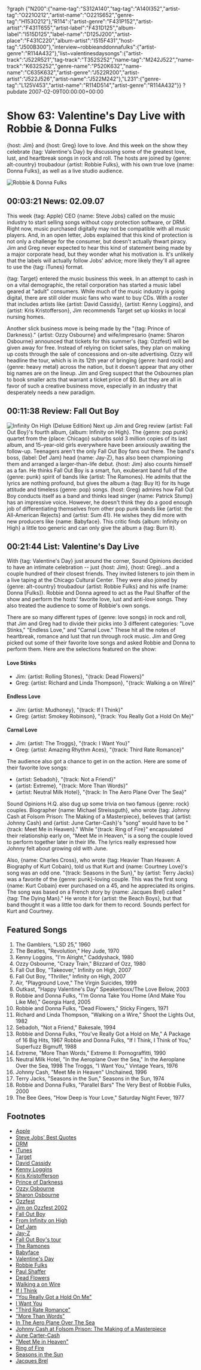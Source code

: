?graph {"N200":{"name-tag":"S312A140","tag-tag":"A140I352","artist-tag":"O221O212","artist-name":"O221S652","genre-tag":"H153O212"},"R114":{"artist-genre":"F431P152","artist-artist":"F431T655","artist-label":"F431D125","album-label":"I515D125","label-name":"D125J200","artist-place":"F431C220","album-artist":"I515F431","host-tag":"J500B300"},"interview~robbieanddonnafulks":{"artist-genre":"R114A432"},"list~valentinesdaysongs":{"artist-track":"J522R521","tag-track":"T352S252","name-tag":"M242J522","name-track":"K632S252","genre-name":"P520K632","name-name":"C635K632","artist-genre":"J522R200","artist-artist":"J522J526","artist-name":"J522M242"},"L231":{"genre-tag":"L125V453","artist-name":"R114D514","artist-genre":"R114A432"}}
?pubdate 2007-02-09T00:00:00+00:00

# Show 63: Valentine's Day Live with Robbie & Donna Fulks
{host: Jim} and {host: Greg} love to love. And this week on the show they celebrate {tag: Valentine's Day} by discussing some of the greatest love, lust, and heartbreak songs in rock and roll. The hosts are joined by {genre: alt-country} troubadour {artist: Robbie Fulks}, with his own true love {name: Donna Fulks}, as well as a live studio audience. 

![Robbie & Donna Fulks](http://static.soundopinions.org/images/2007/fulks.jpg)

## 00:03:21 News: 02.09.07
This week {tag: Apple} CEO {name: Steve Jobs} called on the music industry to start selling songs without copy protection software, or DRM. Right now, music purchased digitally may not be compatible with all music players. And, in an open letter, Jobs explained that this kind of protection is not only a challenge for the consumer, but doesn't actually thwart piracy. Jim and Greg never expected to hear this kind of statement being made by a major corporate head, but they wonder what his motivation is. It's unlikely that the labels will actually follow Jobs' advice; more likely they'll all agree to use the {tag: iTunes} format.

{tag: Target} entered the music business this week. In an attempt to cash in on a vital demographic, the retail corporation has started a music label geared at "adult" consumers. While much of the music industry is going digital, there are still older music fans who want to buy CDs. With a roster that includes artists like {artist: David Cassidy}, {artist: Kenny Loggins}, and {artist: Kris Kristofferson}, Jim recommends Target set up kiosks in local nursing homes.

Another slick business move is being made by the "{tag: Prince of Darkness}." {artist: Ozzy Osbourne} and wife/impresario {name: Sharon Osbourne} announced that tickets for this summer's {tag: Ozzfest} will be given away for free. Instead of relying on ticket sales, they plan on making up costs through the sale of concessions and on-site advertising. Ozzy will headline the tour, which is in its 12th year of bringing {genre: hard rock} and {genre: heavy metal} across the nation, but it doesn't appear that any other big names are on the lineup. Jim and Greg suspect that the Osbournes plan to book smaller acts that warrant a ticket price of $0. But they are all in favor of such a creative business move, especially in an industry that desperately needs a new paradigm.

## 00:11:38 Review: Fall Out Boy
![Infinity On High (Deluxe Edition)](http://is4.mzstatic.com/image/thumb/Music/v4/c8/3b/91/c83b91a6-9369-c59c-20b9-9073ab3f5f5f/source/600x600bb.jpg "28673423/268582103")
Next up Jim and Greg review {artist: Fall Out Boy}'s fourth album, {album: Infinity on High}. The {genre: pop punk} quartet from the {place: Chicago} suburbs sold 3 million copies of its last album, and 15-year-old girls everywhere have been anxiously awaiting the follow-up. Teenagers aren't the only Fall Out Boy fans out there. The band's boss, {label: Def Jam} head {name: Jay-Z}, has also been championing them and arranged a larger-than-life debut. {host: Jim} also counts himself as a fan. He thinks Fall Out Boy is a smart, fun, exuberant band full of the {genre: punk} spirit of bands like {artist: The Ramones}. He admits that the lyrics are nothing profound, but gives the album a {tag: Buy It} for its huge attitude and timeless {genre: pop} songs. {host: Greg} admires how Fall Out Boy conducts itself as a band and thinks lead singer {name: Patrick Stump} has an impressive voice. However, he doesn't think they do a good enough job of differentiating themselves from other pop punk bands like {artist: the All-American Rejects} and {artist: Sum 41}. He wishes they did more with new producers like {name: Babyface}. This critic finds {album: Infinity on High} a little too generic and can only give the album a {tag: Burn It}.

## 00:21:44 List: Valentine's Day Live
With {tag: Valentine's Day} just around the corner, Sound Opinions decided to have an intimate celebration -- just {host: Jim}, {host: Greg}...and a couple hundred of their closest friends. They invited listeners to join them in a live taping at the Chicago Cultural Center. They were also joined by {genre: alt-country} troubadour {artist: Robbie Fulks} and his wife {name: Donna  [Fulks]}. Robbie and Donna agreed to act as the Paul Shaffer of the show and perform the hosts' favorite love, lust and anti-love songs. They also treated the audience to some of Robbie's own songs.

There are so many different types of {genre: love songs} in rock and roll, that Jim and Greg had to divide their picks into 3 different categories: "Love Stinks," "Endless Love," and "Carnal Love." These hit all the notes of heartbreak, romance and lust that run through rock music. Jim and Greg picked out some of their favorite love songs and asked Robbie and Donna to perform them. Here are the selections featured on the show:

#### Love Stinks
- Jim: {artist: Rolling Stones}, "{track: Dead Flowers}"
- Greg: {artist: Richard and Linda Thompson}, "{track: Walking a on Wire}"

#### Endless Love
- Jim: {artist: Mudhoney}, "{track: If I Think}"
- Greg: {artist: Smokey Robinson}, "{track: You Really Got a Hold On Me}"

#### Carnal Love
- Jim: {artist: The Troggs}, "{track: I Want You}"
- Greg: {artist: Amazing Rhythm Aces}, "{track: Third Rate Romance}"

The audience also got a chance to get in on the action. Here are some of their favorite love songs:

- {artist: Sebadoh}, "{track: Not a Friend}"
- {artist: Extreme}, "{track: More Than Words}" 
- {artist: Neutral Milk Hotel}, "{track: In The Aero Plane Over The Sea}" 

Sound Opinions H.Q. also dug up some trivia on two famous {genre: rock} couples. Biographer {name: Michael Streissguth}, who wrote {tag: Johnny Cash at Folsom Prison: The Making of a Masterpiece}, believes that {artist: Johnny Cash} and {artist: June Carter-Cash}'s "song" would have to be "{track: Meet Me in Heaven}." While "{track: Ring of Fire}" encapsulated their relationship early on, "Meet Me in Heaven," is a song the couple loved to perform together later in their life. The lyrics really expressed how Johnny felt about growing old with June.

Also, {name: Charles Cross}, who wrote {tag: Heavier Than Heaven: A Biography of Kurt Cobain}, told us that Kurt and {name: Courtney Love}'s song was an odd one. "{track: Seasons in the Sun}," by {artist: Terry Jacks} was a favorite of the {genre: punk}-loving couple. This was the first song {name: Kurt Cobain} ever purchased on a 45, and he appreciated its origins. The song was based on a French story by {name: Jacques Brel} called "{tag: The Dying Man}." He wrote it for {artist: the Beach Boys}, but that band thought it was a little too dark for them to record. Sounds perfect for Kurt and Courtney.

## Featured Songs
1. The Gamblers, "LSD 25," 1960
2. The Beatles, "Revolution," Hey Jude, 1970
3. Kenny Loggins, "I'm Alright," Caddyshack, 1980
4. Ozzy Osbourne, "Crazy Train," Blizzard of Ozz, 1980
5. Fall Out Boy, "Takeover," Infinity on High, 2007
6. Fall Out Boy, "Thriller," Infinity on High, 2007
7. Air, "Playground Love," The Virgin Suicides, 1999
8. Outkast, "Happy Valentine's Day" Speakerboxx/The Love Below, 2003
9. Robbie and Donna Fulks, "I'm Gonna Take You Home (And Make You Like Me)," Georgia Hard, 2005
10. Robbie and Donna Fulks, "Dead Flowers," Sticky Fingers, 1971
11. Richard and Linda Thompson, "Walking on a Wire," Shoot the Lights Out, 1982
12. Sebadoh, "Not a Friend," Bakesale, 1994
13. Robbie and Donna Fulks, "You've Really Got a Hold on Me," A Package of 16 Big Hits, 1967 Robbie and Donna Fulks, "If I Think, I Think of You," Superfuzz Bigmuff, 1988
14. Extreme, "More Than Words," Extreme II: Pornograffitti, 1990
15. Neutral Milk Hotel, "In the Aeroplane Over the Sea," In the Aeroplane Over the Sea, 1998 The Troggs, "I Want You," Vintage Years, 1976
16. Johnny Cash, "Meet Me in Heaven" Unchained, 1996
17. Terry Jacks, "Seasons in the Sun," Seasons in the Sun, 1974
18. Robbie and Donna Fulks, "Parallel Bars" The Very Best of Robbie Fulks, 2000
19. The Bee Gees, "How Deep is Your Love," Saturday Night Fever, 1977

## Footnotes
- [Apple](http://www.apple.com/)
- [Steve Jobs' Best Quotes](http://www.wired.com/news/culture/mac/0,70512-0.html)
- [DRM](http://en.wikipedia.org/wiki/Digital_Rights_Management)
- [iTunes](http://www.apple.com/itunes/)
- [Target](http://www.target.com/)
- [David Cassidy](http://www.davidcassidy.com/)
- [Kenny Loggins](http://www.kennyloggins.com/)
- [Kris Kristofferson](http://www.kriskristofferson.com/)
- [Prince of Darkness](http://en.wikipedia.org/wiki/Prince_of_Darkness)
- [Ozzy Osbourne](http://www.ozzy.com/)
- [Sharon Osbourne](http://www.sharonosbourne.com/)
- [Ozzfest](http://www.ozzfest.com/)
- [Jim on Ozzfest 2002](http://www.jimdero.com/News2001/LiveAug9Ozzfest.htm)
- [Fall Out Boy](http://www.mtv.com/music/artist/fall_out_boy/artist.jhtml)
- [From Infinity on High](http://www.metacritic.com/music/artists/falloutboy/infinityonhigh?q=fall%20out%20boy)
- [Def Jam](http://www.defjam.com/)
- [Jay-Z](http://www.jayzonline.com/)
- [Fall Out Boy's tour](http://www.mtv.com/news/articles/1551692/20070206/fall_out_boy.jhtml)
- [The Ramones](http://www.ramones.com/)
- [Babyface](http://en.wikipedia.org/wiki/Babyface)
- [Valentine's Day](http://www.history.com/minisites/valentine)
- [Robbie Fulks](http://www.robbiefulks.com/)
- [Paul Shaffer](http://www.tv.com/paul-shaffer/person/38417/summary.html)
- [Dead Flowers](http://www.allmusic.com/cg/amg.dll?p=amg&sql=33:bslvad3kv8vn)
- [Walking a on Wire](http://www.allmusic.com/cg/amg.dll?p=amg&sql=33:1kxsa9ygr2fa)
- [If I Think](http://www.ocf.berkeley.edu/~ptn/mudhoney/lyrics/iithink.html)
- ["You Really Got a Hold On Me"](http://www.asklyrics.com/display/Smokey_Robinson/You_Really_Got_A_Hold_On_Me_Lyrics/308587.htm)
- [I Want You](http://www.allmusic.com/cg/amg.dll?p=amg&sql=33:307tk6jxqkba)
- ["Third Rate Romance"](http://www.oldielyrics.com/lyrics/the_amazing_rhythm_aces/third_rate_romance.html)
- ["More Than Words"](http://www.youtube.com/watch?v=kt7L4X4li_k)
- [In The Aero Plane Over The Sea](http://en.wikipedia.org/wiki/In_the_Aeroplane_Over_the_Sea)
- [Johnny Cash at Folsom Prison: The Making of a Masterpiece](http://www.amazon.com/Johnny-Cash-Folsom-Prison-Masterpiece/dp/0306813386)
- [June Carter-Cash](http://en.wikipedia.org/wiki/June_Carter_Cash)
- ["Meet Me in Heaven"](http://www.azlyrics.com/lyrics/johnnycash/meetmeinheaven.html)
- [Ring of Fire](http://www.allmusic.com/cg/amg.dll?p=amg&sql=33:wcaxlf0ercqy)
- [Seasons in the Sun](http://en.wikipedia.org/wiki/Seasons_in_the_Sun)
- [Jacques Brel](http://en.wikipedia.org/wiki/Jacques_Brel)
